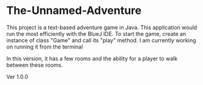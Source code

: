 # The-Unnamed-Adventure

This project is a text-based adventure game in Java. This application would run the most efficiently with the BlueJ IDE. To start the game, create an instance of class "Game" and call its "play" method. I am currently working on running it from the terminal

In this version, it has a few rooms and the ability for a player to walk between these rooms.




Ver 1.0.0
